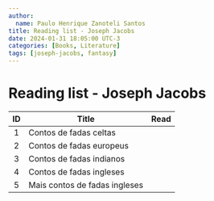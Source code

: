 ```yaml
---
author:
  name: Paulo Henrique Zanoteli Santos
title: Reading list - Joseph Jacobs
date: 2024-01-31 18:05:00 UTC-3
categories: [Books, Literature]
tags: [joseph-jacobs, fantasy]
---
```


# Reading list - Joseph Jacobs

| ID  | Title                         | Read |
|:---:| ----------------------------- |:----:|
| 1   | Contos de fadas celtas        |      |
| 2   | Contos de fadas europeus      |      |
| 3   | Contos de fadas indianos      |      |
| 4   | Contos de fadas ingleses      |      |
| 5   | Mais contos de fadas ingleses |      |
